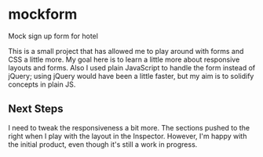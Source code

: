 # mockform
Mock sign up form for hotel

This is a small project that has allowed me to play around with forms and CSS a little more.
My goal here is to learn a little more about responsive layouts and forms. Also I used plain JavaScript to handle
the form instead of jQuery; using jQuery would have been a little faster, but my aim is to solidify concepts in plain
JS.

## Next Steps
I need to tweak the responsiveness a bit more. The sections pushed to the right when I play with 
the layout in the Inspector. However, I'm happy with the initial product, even though it's 
still a work in progress.
